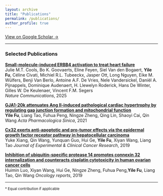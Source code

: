 ```yaml
---
layout: archive
title: "Publications"
permalink: /publications/
author_profile: true
---
```


[View on Google Scholar →](https://scholar.google.com/citations?hl=en&user=r7ddgHkAAAAJ)

---

### Selected Publications

**[Small-molecule-induced ERBB4 activation to treat heart failure](https://www.nature.com/articles/s41467-024-54908-5)**  
Julie M.T. Cools, Bo K. Goovaerts, Eline Feyen, Siel Van den Bogaert, **Yile Fu**, Céline Civati, Michiel R.L. Tubeeckx, Jasper Ott, Long Nguyen, Eike M. Wülfers, Benji Van Berlo, Antoine A.F. De Vries, Nele Vandersickel, Daniël A. Pijnappels, Dominique Audenaert, H. Llewelyn Roderick, Hans De Winter, Gilles W. De Keulenaer, Vincent F.M. Segers  
<i>Nature Communications</i>, 2025

**[GJA1-20k attenuates Ang II-induced pathological cardiac hypertrophy by regulating gap junction formation and mitochondrial function](https://www.nature.com/articles/s41401-020-0459-6)**  
**Yile Fu**, Liang Tao, Fuhua Peng, Ningze Zheng, Qing Lin, Shaoyi Cai, Qin Wang 
<i>Acta Pharmacologica Sinica</i>, 2021

**[Cx32 exerts anti-apoptotic and pro-tumor effects via the epidermal growth factor receptor pathway in hepatocellular carcinoma](https://link.springer.com/article/10.1186/s13046-019-1142-y)**  
Yuke Xiang, Qin Wang, Yunquan Guo, Hui Ge, **Yile Fu**, Xiyan Wang, Liang Tao 
<i>Journal of Experimental & Clinical Cancer Research</i>, 2019

**[Inhibition of ubiquitin-specific protease 14 promotes connexin 32 internalization and counteracts cisplatin cytotoxicity in human ovarian cancer cells](https://www.spandidos-publications.com/or/42/3/1237)**  
Huimin Luo, Xiyan Wang, Hui Ge, Ningze Zheng, Fuhua Peng,**Yile Fu**, Liang Tao, Qin Wang
<i>Oncology reports</i>, 2019


---

<sub>\* Equal contribution if applicable</sub>

